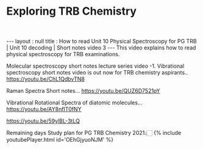 <h1>Exploring TRB Chemistry</h1><br><br>---
layout : null
title : How to read Unit 10 Physical Spectroscopy for PG TRB | Unit 10 decoding | Short notes video 3
---
This video explains how to read physical spectroscopy for TRB examinations.

Molecular spectroscopy short notes lecture series video -1.
Vibrational spectroscopy short notes video is out now for TRB chemistry aspirants.. 
https://youtu.be/ChL1QdbvTN8

Raman Spectra Short notes...
https://youtu.be/QUZ6D7521pY

Vibrational Rotational Spectra of diatomic molecules...
https://youtu.be/AY8nfIT0fNY



https://youtu.be/59ylBL-3tLQ

Remaining days Study plan for PG TRB Chemistry 2021👆🏻
{% include youtubePlayer.html id='OEhGjyuoNJM' %}<br>